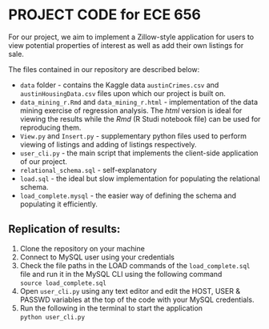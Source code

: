 # PROJECT CODE for ECE 656

For our project, we aim to implement a Zillow-style application for users to view potential properties of interest as well as add their own listings for sale.  

The files contained in our repository are described below:  
- `data` folder - contains the Kaggle data `austinCrimes.csv` and `austinHousingData.csv` files upon which our project is built on.
- `data_mining_r.Rmd` and `data_mining_r.html` - implementation of the data mining exercise of regression analysis. The *html* version is ideal for viewing the results while the *Rmd* (R Studi notebook file) can be used for reproducing them.
- `View.py` and `Insert.py` - supplementary python files used to perform viewing of listings and adding of listings respectively.
- `user_cli.py` - the main script that implements the client-side application of our project.
- `relational_schema.sql` - self-explanatory
- `load.sql` - the ideal but slow implementation for populating the relational schema.
- `load_complete.mysql` - the easier way of defining the schema and populating it efficiently.


## Replication of results:
1. Clone the repository on your machine
2. Connect to MySQL user using your credentials
3. Check the file paths in the LOAD commands of the `load_complete.sql` file and run it in the MySQL CLI using the following command  
 ```source load_complete.sql```
4. Open `user_cli.py` using any text editor and edit the HOST, USER & PASSWD variables at the top of the code with your MySQL credentials.
5. Run the following in the terminal to start the application  
```python user_cli.py```
